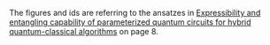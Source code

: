 The figures and ids are referring to the ansatzes in [Expressibility and entangling capability of parameterized quantum circuits for hybrid quantum-classical algorithms](https://arxiv.org/abs/1905.10876) on page 8.